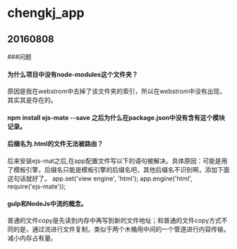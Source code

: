 # chengkj_app

## 20160808
###问题
#### 为什么项目中没有node-modules这个文件夹？
原因是我在webstrom中去掉了该文件夹的索引，所以在webstrom中没有出现，其实其是存在的。

#### npm install ejs-mate --save 之后为什么在package.json中没有含有这个模块记录。

#### 后缀名为.html的文件无法被路由？
后来安装ejs-mat之后,在app配置文件写以下的语句被解决。具体原因：可能是用了模板引擎，后缀名只能是模板引擎的后缀名吧，其他后缀名不识别啊，添加下面这句话就好了。
    app.set('view engine', 'html');
    app.engine('html', require('ejs-mate'));
#### gulp和NodeJs中流的概念。
普通的文件copy是先读到内存中再写到新的文件地址；和普通的文件copy方式不同的是，通过流进行文件复制，类似于两个木桶用中间的一个管道进行内容传输，减小内存占有量。